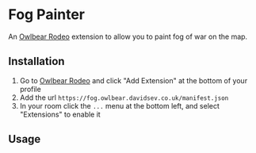 # Fog Painter

An [Owlbear Rodeo](https://www.owlbear.rodeo/) extension to allow you to paint fog of war on the map.

## Installation

1. Go to [Owlbear Rodeo](https://www.owlbear.rodeo/) and click "Add Extension" at the bottom of your profile
2. Add the url `https://fog.owlbear.davidsev.co.uk/manifest.json`
3. In your room click the `...` menu at the bottom left, and select "Extensions" to enable it

## Usage


